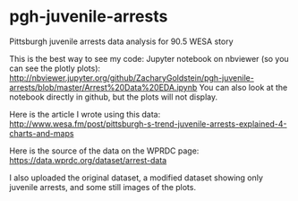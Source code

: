 # pgh-juvenile-arrests
Pittsburgh juvenile arrests data analysis for 90.5 WESA story

This is the best way to see my code:
Jupyter notebook on nbviewer (so you can see the plotly plots):
http://nbviewer.jupyter.org/github/ZacharyGoldstein/pgh-juvenile-arrests/blob/master/Arrest%20Data%20EDA.ipynb
You can also look at the notebook directly in github, but the plots will not display.

Here is the article I wrote using this data:
http://www.wesa.fm/post/pittsburgh-s-trend-juvenile-arrests-explained-4-charts-and-maps

Here is the source of the data on the WPRDC page:
https://data.wprdc.org/dataset/arrest-data

I also uploaded the original dataset, a modified dataset showing only juvenile arrests, and some still images of the plots.
